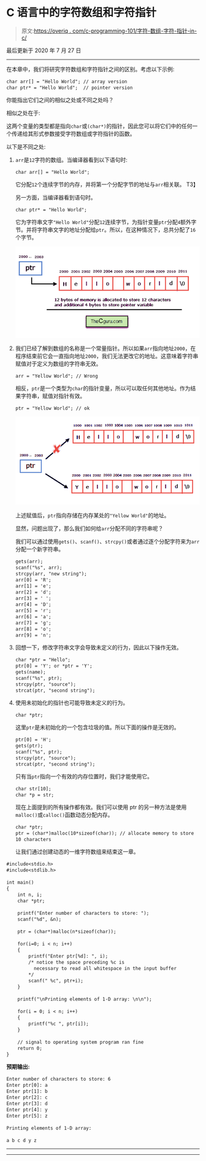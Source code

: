# C 语言中的字符数组和字符指针

> 原文:[https://overiq . com/c-programming-101/字符-数组-字符-指针-in-c/](https://overiq.com/c-programming-101/character-array-and-character-pointer-in-c/)

最后更新于 2020 年 7 月 27 日

* * *

在本章中，我们将研究字符数组和字符指针之间的区别。考虑以下示例:

```
char arr[] = "Hello World"; // array version
char ptr* = "Hello World";  // pointer version

```

你能指出它们之间的相似之处或不同之处吗？

相似之处在于:

这两个变量的类型都是指向`char`或`(char*)`的指针，因此您可以将它们中的任何一个传递给其形式参数接受字符数组或字符指针的函数。

以下是不同之处:

1.  `arr`是`12`字符的数组。当编译器看到以下语句时:

    ```
    char arr[] = "Hello World";

    ```

    它分配`12`个连续字节的内存，并将第一个分配字节的地址与`arr`相关联。
    T3】

    另一方面，当编译器看到语句时。

    ```
    char ptr* = "Hello World";

    ```

    它为字符串文字`"Hello World"`分配`12`连续字节，为指针变量`ptr`分配`4`额外字节。并将字符串文字的地址分配给`ptr`。所以，在这种情况下，总共分配了`16`个字节。

    ![](img/d75d7de15308f5b4aa4c861b00f05afe.png)

2.  我们已经了解到数组的名称是一个常量指针。所以如果`arr`指向地址`2000`，在程序结束前它会一直指向地址`2000`，我们无法更改它的地址。这意味着字符串赋值对于定义为数组的字符串无效。

    ```
    arr = "Yellow World"; // Wrong

    ```

    相反，`ptr`是一个类型为`char`的指针变量，所以可以取任何其他地址。作为结果字符串，赋值对指针有效。

    ```
    ptr = "Yellow World"; // ok

    ```

    ![](img/5237e5b662265f90b13e9880f9dc6830.png)

    上述赋值后，`ptr`指向存储在内存某处的`"Yellow World"`的地址。

    显然，问题出现了，那么我们如何给`arr`分配不同的字符串呢？

    我们可以通过使用`gets()`、`scanf()`、`strcpy()`或者通过逐个分配字符来为`arr`分配一个新字符串。

    ```
    gets(arr);
    scanf("%s", arr);
    strcpy(arr, "new string");
    arr[0] = 'R';
    arr[1] = 'e';
    arr[2] = 'd';
    arr[3] = ' ';
    arr[4] = 'D';
    arr[5] = 'r';
    arr[6] = 'a';
    arr[7] = 'g';
    arr[8] = 'o';
    arr[9] = 'n';

    ```

3.  回想一下，修改字符串文字会导致未定义的行为，因此以下操作无效。

    ```
    char *ptr = "Hello";
    ptr[0] = 'Y'; or *ptr = 'Y';
    gets(name);
    scanf("%s", ptr);
    strcpy(ptr, "source");
    strcat(ptr, "second string");

    ```

4.  使用未初始化的指针也可能导致未定义的行为。

    ```
    char *ptr;

    ```

    这里`ptr`是未初始化的一个包含垃圾的值。所以下面的操作是无效的。

    ```
    ptr[0] = 'H';
    gets(ptr);
    scanf("%s", ptr);
    strcpy(ptr, "source");
    strcat(ptr, "second string");

    ```

    只有当`ptr`指向一个有效的内存位置时，我们才能使用它。

    ```
    char str[10];
    char *p = str;

    ```

    现在上面提到的所有操作都有效。我们可以使用 ptr 的另一种方法是使用`malloc()`或`calloc()`函数动态分配内存。

    ```
    char *ptr;
    ptr = (char*)malloc(10*sizeof(char)); // allocate memory to store 10 characters

    ```

    让我们通过创建动态的一维字符数组来结束这一章。

```
#include<stdio.h>
#include<stdlib.h>

int main()
{
    int n, i;
    char *ptr;

    printf("Enter number of characters to store: ");
    scanf("%d", &n);

    ptr = (char*)malloc(n*sizeof(char));

    for(i=0; i < n; i++)
    {
        printf("Enter ptr[%d]: ", i);
        /* notice the space preceding %c is
          necessary to read all whitespace in the input buffer
        */
        scanf(" %c", ptr+i); 
    }

    printf("\nPrinting elements of 1-D array: \n\n");

    for(i = 0; i < n; i++)
    {
        printf("%c ", ptr[i]);
    }

    // signal to operating system program ran fine
    return 0;
}

```

**预期输出:**

```
Enter number of characters to store: 6
Enter ptr[0]: a
Enter ptr[1]: b
Enter ptr[2]: c
Enter ptr[3]: d
Enter ptr[4]: y
Enter ptr[5]: z

Printing elements of 1-D array:

a b c d y z

```

* * *

* * *